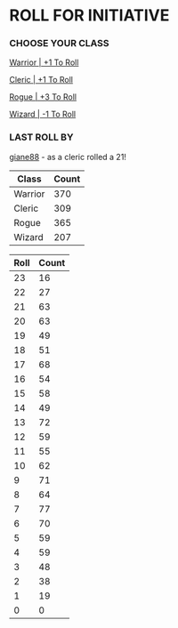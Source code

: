 # ROLL FOR INITIATIVE
### CHOOSE YOUR CLASS

[Warrior | +1 To Roll](https://github.com/benjaminsampica/benjaminsampica/issues/new?title=roll%7Cwarrior&body=Just+click+%27Submit+new+issue%27.)

[Cleric | +1 To Roll](https://github.com/benjaminsampica/benjaminsampica/issues/new?title=roll%7Ccleric&body=Just+click+%27Submit+new+issue%27.)

[Rogue | +3 To Roll](https://github.com/benjaminsampica/benjaminsampica/issues/new?title=roll%7Crogue&body=Just+click+%27Submit+new+issue%27.)

[Wizard | -1 To Roll](https://github.com/benjaminsampica/benjaminsampica/issues/new?title=roll%7Cwizard&body=Just+click+%27Submit+new+issue%27.)
### LAST ROLL BY
[giane88](https://www.github.com/giane88) - as a cleric rolled a 21!

|Class|Count|
|-|-|
|Warrior|370|
|Cleric|309|
|Rogue|365|
|Wizard|207|

|Roll|Count|
|-|-|
|23|16
|22|27
|21|63
|20|63
|19|49
|18|51
|17|68
|16|54
|15|58
|14|49
|13|72
|12|59
|11|55
|10|62
|9|71
|8|64
|7|77
|6|70
|5|59
|4|59
|3|48
|2|38
|1|19
|0|0

